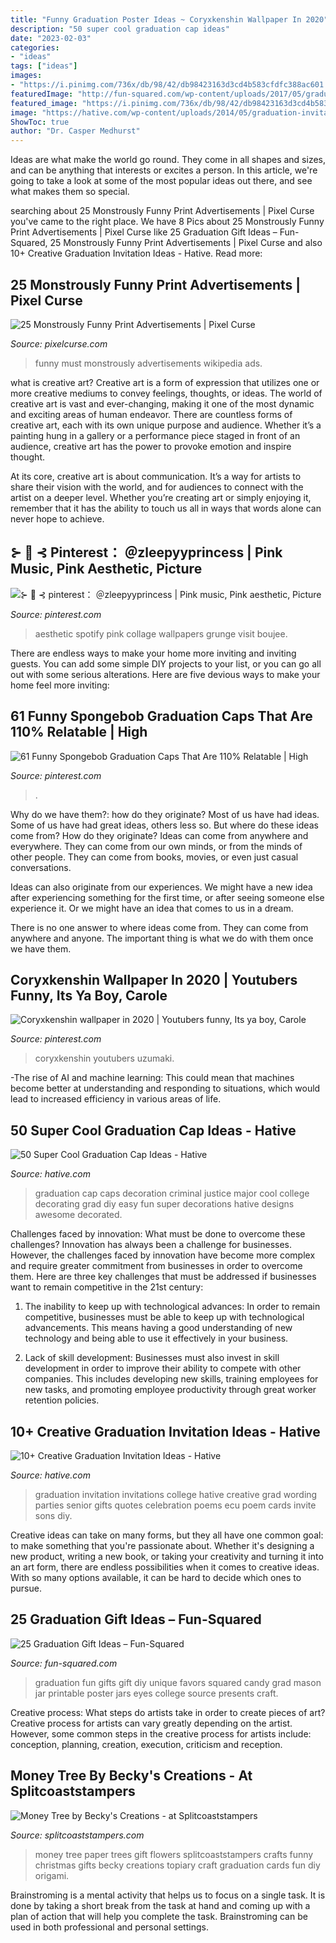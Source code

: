 ```yaml
---
title: "Funny Graduation Poster Ideas ~ Coryxkenshin Wallpaper In 2020"
description: "50 super cool graduation cap ideas"
date: "2023-02-03"
categories:
- "ideas"
tags: ["ideas"]
images:
- "https://i.pinimg.com/736x/db/98/42/db98423163d3cd4b583cfdfc388ac601.jpg"
featuredImage: "http://fun-squared.com/wp-content/uploads/2017/05/graduation-eyes-765x1024.jpg"
featured_image: "https://i.pinimg.com/736x/db/98/42/db98423163d3cd4b583cfdfc388ac601.jpg"
image: "https://hative.com/wp-content/uploads/2014/05/graduation-invitation/12-graduation-invitation-for-girl.jpg"
ShowToc: true
author: "Dr. Casper Medhurst"
---
```



Ideas are what make the world go round. They come in all shapes and sizes, and can be anything that interests or excites a person. In this article, we're going to take a look at some of the most popular ideas out there, and see what makes them so special.

	

		
searching about 25 Monstrously Funny Print Advertisements | Pixel Curse you've came to the right place. We have 8 Pics about 25 Monstrously Funny Print Advertisements | Pixel Curse like 25 Graduation Gift Ideas – Fun-Squared, 25 Monstrously Funny Print Advertisements | Pixel Curse and also 10+ Creative Graduation Invitation Ideas - Hative. Read more:
		
    
## 25 Monstrously Funny Print Advertisements | Pixel Curse

<img loading=lazy src="https://pixelcurse.com/wp-content/uploads/2011/04/show_must_go_on_8.jpg" onerror="this.onerror=null;this.src='https://tse3.mm.bing.net/th?id=OIP.33QbGrt1J0oTw7tAUPGw2gAAAA&amp;pid=15.1';" alt="25 Monstrously Funny Print Advertisements | Pixel Curse">

_Source: pixelcurse.com_

>funny must monstrously advertisements wikipedia ads. 

	

what is creative art?
Creative art is a form of expression that utilizes one or more creative mediums to convey feelings, thoughts, or ideas. The world of creative art is vast and ever-changing, making it one of the most dynamic and exciting areas of human endeavor.
There are countless forms of creative art, each with its own unique purpose and audience. Whether it’s a painting hung in a gallery or a performance piece staged in front of an audience, creative art has the power to provoke emotion and inspire thought.

At its core, creative art is about communication. It’s a way for artists to share their vision with the world, and for audiences to connect with the artist on a deeper level. Whether you’re creating art or simply enjoying it, remember that it has the ability to touch us all in ways that words alone can never hope to achieve.

    
## ⊱ 🍒 ⊰ Pinterest： ＠zleepyyprincess | Pink Music, Pink Aesthetic, Picture

<img loading=lazy src="https://i.pinimg.com/736x/db/98/42/db98423163d3cd4b583cfdfc388ac601.jpg" onerror="this.onerror=null;this.src='https://tse4.mm.bing.net/th?id=OIP.zjiGXhgFx6OsViJnbwrOaQHaL9&amp;pid=15.1';" alt="⊱ 🍒 ⊰ pinterest： ＠zleepyyprincess | Pink music, Pink aesthetic, Picture">

_Source: pinterest.com_

>aesthetic spotify pink collage wallpapers grunge visit boujee. 

	

There are endless ways to make your home more inviting and inviting guests. You can add some simple DIY projects to your list, or you can go all out with some serious alterations. Here are five devious ways to make your home feel more inviting: 

    
## 61 Funny Spongebob Graduation Caps That Are 110% Relatable | High

<img loading=lazy src="https://i.pinimg.com/736x/2f/5c/cb/2f5ccb9d5b9581445703ebc51f9a4f3a.jpg" onerror="this.onerror=null;this.src='https://tse2.mm.bing.net/th?id=OIP.cX0FH292qxyMsvlECr0UCgHaJ3&amp;pid=15.1';" alt="61 Funny Spongebob Graduation Caps That Are 110% Relatable | High">

_Source: pinterest.com_

>. 

	

Why do we have them?: how do they originate?
Most of us have had ideas. Some of us have had great ideas, others less so. But where do these ideas come from? How do they originate?
Ideas can come from anywhere and everywhere. They can come from our own minds, or from the minds of other people. They can come from books, movies, or even just casual conversations.

Ideas can also originate from our experiences. We might have a new idea after experiencing something for the first time, or after seeing someone else experience it. Or we might have an idea that comes to us in a dream.

There is no one answer to where ideas come from. They can come from anywhere and anyone. The important thing is what we do with them once we have them.

    
## Coryxkenshin Wallpaper In 2020 | Youtubers Funny, Its Ya Boy, Carole

<img loading=lazy src="https://i.pinimg.com/736x/34/4e/06/344e0679842b1d2547cf23306341199c.jpg" onerror="this.onerror=null;this.src='https://tse1.mm.bing.net/th?id=OIP.NQUF7RHZAXM_HZlF1My6SwHaNK&amp;pid=15.1';" alt="Coryxkenshin wallpaper in 2020 | Youtubers funny, Its ya boy, Carole">

_Source: pinterest.com_

>coryxkenshin youtubers uzumaki. 

	

-The rise of AI and machine learning: This could mean that machines become better at understanding and responding to situations, which would lead to increased efficiency in various areas of life.

    
## 50 Super Cool Graduation Cap Ideas - Hative

<img loading=lazy src="https://hative.com/wp-content/uploads/2016/04/graduation-caps/41-super-cool-graduation-cap-ideas.jpg" onerror="this.onerror=null;this.src='https://tse1.mm.bing.net/th?id=OIP.QstYom7PbX1hteAdxmhTuQHaJ4&amp;pid=15.1';" alt="50 Super Cool Graduation Cap Ideas - Hative">

_Source: hative.com_

>graduation cap caps decoration criminal justice major cool college decorating grad diy easy fun super decorations hative designs awesome decorated. 

	

Challenges faced by innovation: What must be done to overcome these challenges?
Innovation has always been a challenge for businesses. However, the challenges faced by innovation have become more complex and require greater commitment from businesses in order to overcome them. Here are three key challenges that must be addressed if businesses want to remain competitive in the 21st century:
1. The inability to keep up with technological advances: In order to remain competitive, businesses must be able to keep up with technological advancements. This means having a good understanding of new technology and being able to use it effectively in your business.

2. Lack of skill development: Businesses must also invest in skill development in order to improve their ability to compete with other companies. This includes developing new skills, training employees for new tasks, and promoting employee productivity through great worker retention policies.


    
## 10+ Creative Graduation Invitation Ideas - Hative

<img loading=lazy src="https://hative.com/wp-content/uploads/2014/05/graduation-invitation/12-graduation-invitation-for-girl.jpg" onerror="this.onerror=null;this.src='https://tse4.mm.bing.net/th?id=OIP.Srs4ualIip3XQhWph2FF2gHaKX&amp;pid=15.1';" alt="10+ Creative Graduation Invitation Ideas - Hative">

_Source: hative.com_

>graduation invitation invitations college hative creative grad wording parties senior gifts quotes celebration poems ecu poem cards invite sons diy. 

	

Creative ideas can take on many forms, but they all have one common goal: to make something that you're passionate about. Whether it's designing a new product, writing a new book, or taking your creativity and turning it into an art form, there are endless possibilities when it comes to creative ideas. With so many options available, it can be hard to decide which ones to pursue.

    
## 25 Graduation Gift Ideas – Fun-Squared

<img loading=lazy src="http://fun-squared.com/wp-content/uploads/2017/05/graduation-eyes-765x1024.jpg" onerror="this.onerror=null;this.src='https://tse2.mm.bing.net/th?id=OIP.yyzX49-ijca-7Lf0-9TpCwHaJ6&amp;pid=15.1';" alt="25 Graduation Gift Ideas – Fun-Squared">

_Source: fun-squared.com_

>graduation fun gifts gift diy unique favors squared candy grad mason jar printable poster jars eyes college source presents craft. 

	

Creative process: What steps do artists take in order to create pieces of art?
Creative process for artists can vary greatly depending on the artist. However, some common steps in the creative process for artists include: conception, planning, creation, execution, criticism and reception.

    
## Money Tree By Becky&#039;s Creations - At Splitcoaststampers

<img loading=lazy src="http://images.splitcoaststampers.com/data/gallery/3293/2012/06/09/IMG_0061_478x640_by_Becky_s_Creations.jpg" onerror="this.onerror=null;this.src='https://tse2.mm.bing.net/th?id=OIP.8pcN6lP9JNC_EtaSh2uXPgAAAA&amp;pid=15.1';" alt="Money Tree by Becky&#039;s Creations - at Splitcoaststampers">

_Source: splitcoaststampers.com_

>money tree paper trees gift flowers splitcoaststampers crafts funny christmas gifts becky creations topiary craft graduation cards fun diy origami. 

	

Brainstroming is a mental activity that helps us to focus on a single task. It is done by taking a short break from the task at hand and coming up with a plan of action that will help you complete the task. Brainstroming can be used in both professional and personal settings.

